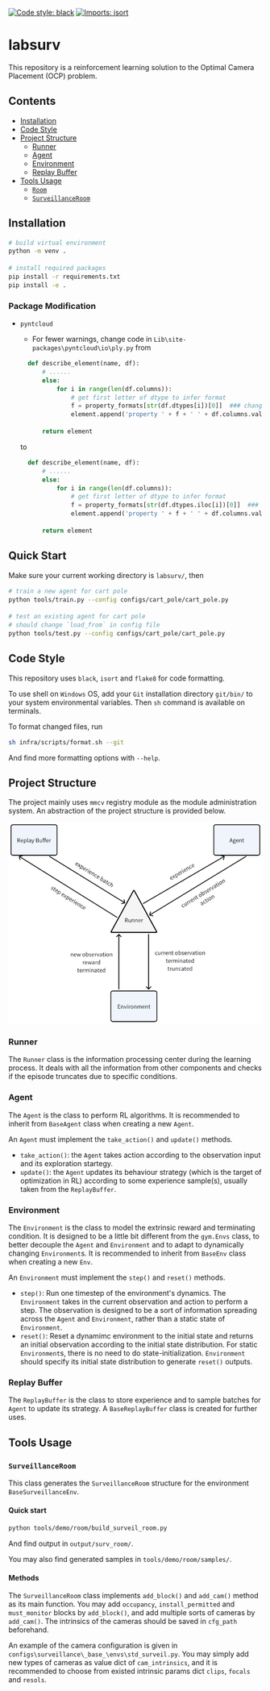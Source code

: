 [![Code style: black](https://img.shields.io/badge/code%20style-black-000000.svg)](https://github.com/psf/black)
[![Imports: isort](https://img.shields.io/badge/%20imports-isort-%231674b1?style=flat&labelColor=ef8336)](https://pycqa.github.io/isort/)

# labsurv

This repository is a reinforcement learning solution to the Optimal Camera Placement (OCP) problem.

## Contents

- [Installation](#installation)
- [Code Style](#code-style)
- [Project Structure](#project-structure)
  - [Runner](#runner)
  - [Agent](#agent)
  - [Environment](#environment)
  - [Replay Buffer](#replay-buffer)
- [Tools Usage](#tools-usage)
  - [`Room`](#room)
  - [`SurveillanceRoom`](#surveillanceroom)

## Installation

```bash
# build virtual environment
python -m venv .

# install required packages
pip install -r requirements.txt
pip install -e .
```

### Package Modification

- `pyntcloud`

  - For fewer warnings, change code in `Lib\site-packages\pyntcloud\io\ply.py` from

  ```python
    def describe_element(name, df):
        # ......
        else:
            for i in range(len(df.columns)):
                # get first letter of dtype to infer format
                f = property_formats[str(df.dtypes[i])[0]]  ### change this line !!!
                element.append('property ' + f + ' ' + df.columns.values[i])

        return element
  ```

  to

  ```python
    def describe_element(name, df):
        # ......
        else:
            for i in range(len(df.columns)):
                # get first letter of dtype to infer format
                f = property_formats[str(df.dtypes.iloc[i])[0]]  ### add `.iloc` !!!
                element.append('property ' + f + ' ' + df.columns.values[i])

        return element
  ```

## Quick Start

Make sure your current working directory is `labsurv/`, then

```bash
# train a new agent for cart pole
python tools/train.py --config configs/cart_pole/cart_pole.py

# test an existing agent for cart pole
# should change `load_from` in config file
python tools/test.py --config configs/cart_pole/cart_pole.py
```

## Code Style

This repository uses `black`, `isort` and `flake8` for code formatting.

To use shell on `Windows` OS, add your `Git` installation directory `git/bin/` to your system environmental variables. Then `sh` command is available on terminals.

To format changed files, run

```bash
sh infra/scripts/format.sh --git
```

And find more formatting options with `--help`.

## Project Structure

The project mainly uses `mmcv` registry module as the module administration system. An abstraction of the project structure is provided below.

![](https://github.com/Eicmlye/labsurv/blob/master/.readme/001_ProjectStructure.png)

### Runner

The `Runner` class is the information processing center during the learning process. It deals with all the information from other components and checks if the episode truncates due to specific conditions.

### Agent

The `Agent` is the class to perform RL algorithms. It is recommended to inherit from `BaseAgent` class when creating a new `Agent`.

An `Agent` must implement the `take_action()` and `update()` methods.

- `take_action()`: the `Agent` takes action according to the observation input and its exploration startegy.
- `update()`: the `Agent` updates its behaviour strategy (which is the target of optimization in RL) according to some experience sample(s), usually taken from the `ReplayBuffer`.

### Environment

The `Environment` is the class to model the extrinsic reward and terminating condition. It is designed to be a little bit different from the `gym.Envs` class, to better decouple the `Agent` and `Environment` and to adapt to dynamically changing `Environment`s. It is recommended to inherit from `BaseEnv` class when creating a new `Env`.

An `Environment` must implement the `step()` and `reset()` methods.

- `step()`: Run one timestep of the environment's dynamics. The `Environment` takes in the current observation and action to perform a step. The observation is designed to be a sort of information spreading across the `Agent` and `Environment`, rather than a static state of `Environment`.
- `reset()`: Reset a dynamimc environment to the initial state and returns an initial observation according to the initial state distribution. For static `Environment`s, there is no need to do state-initialization. `Environment` should specify its initial state distribution to generate `reset()` outputs.

### Replay Buffer

The `ReplayBuffer` is the class to store experience and to sample batches for `Agent` to update its strategy. A `BaseReplayBuffer` class is created for further uses.

## Tools Usage

### `SurveillanceRoom`

This class generates the `SurveillanceRoom` structure for the environment `BaseSurveillanceEnv`.

#### Quick start

```bash
python tools/demo/room/build_surveil_room.py
```

And find output in `output/surv_room/`.

You may also find generated samples in `tools/demo/room/samples/`.

#### Methods

The `SurveillanceRoom` class implements `add_block()` and `add_cam()` method as its main function. You may add `occupancy`, `install_permitted` and `must_monitor` blocks by `add_block()`, and add multiple sorts of cameras by `add_cam()`. The intrinsics of the cameras should be saved in `cfg_path` beforehand.

An example of the camera configuration is given in `configs\surveillance\_base_\envs\std_surveil.py`. You may simply add new types of cameras as value dict of `cam_intrinsics`, and it is recommended to choose from existed intrinsic params dict `clips`, `focals` and `resols`.
